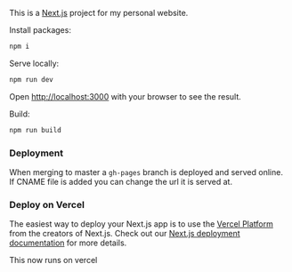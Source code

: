This is a [Next.js](https://nextjs.org/) project for my personal website.

Install packages:

```bash
npm i
```

Serve locally:

```bash
npm run dev
```

Open [http://localhost:3000](http://localhost:3000) with your browser to see the result.

Build:

```bash
npm run build
```

### Deployment

When merging to master a `gh-pages` branch is deployed and served online. If CNAME file is added you can change the url it is served at.

### Deploy on Vercel

The easiest way to deploy your Next.js app is to use the [Vercel Platform](https://vercel.com/new?utm_medium=default-template&filter=next.js&utm_source=create-next-app&utm_campaign=create-next-app-readme) from the creators of Next.js.
Check out our [Next.js deployment documentation](https://nextjs.org/docs/deployment) for more details.

This now runs on vercel
